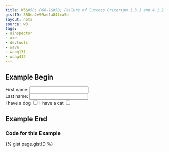 ```yaml
---
title: W3&#58; F68-1&#58; Failure of Success Criterion 1.3.1 and 4.1.2 due to the association of label and user interface controls not being programmatically determined
gistID: 388ea2e99ad1a84fca5b
layout: nots
source: w3
tags:
- ainspector
- axe
- devtools
- wave
- wcag131
- wcag412
---
```


<h2 aria-describedby="{{ page.gistID }}">Example Begin</h2>
<div class="rendered-not">
<form>
 First name: 
 <input type="text" name="firstname">
 <br />
 Last name: 
 <input type="text" name="lastname">
 <br />
 I have a dog <input type="checkbox" name="pet" value="dog" />
 I have a cat <input type="checkbox" name="pet" value="cat" />
</form>
</div> <!-- rendered-not -->

<h2 aria-describedby="{{ page.gistID }}">Example End</h2>

<h3 aria-describedby="{{ page.gistID }}">Code for this Example</h3>
{% gist page.gistID %}